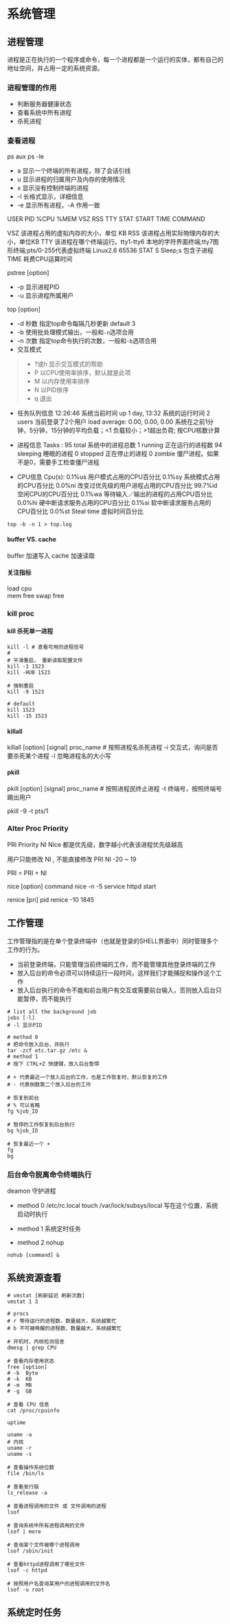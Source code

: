 # 系统管理

## 进程管理

进程是正在执行的一个程序或命令，每一个进程都是一个运行的实体，都有自己的地址空间，并占用一定的系统资源。

### 进程管理的作用
- 判断服务器健康状态
- 查看系统中所有进程
- 杀死进程

### 查看进程

ps aux
ps -le

- a    显示一个终端的所有进程，除了会话引线
- u    显示进程的归属用户及内存的使用情况
- x    显示没有控制终端的进程
- -l   长格式显示，详细信息
- -e   显示所有进程，-A 作用一致

USER PID %CPU %MEM VSZ RSS TTY STAT START TIME COMMAND

VSZ   该进程占用的虚拟内存的大小，单位 KB
RSS   该进程占用实际物理内存的大小，单位KB
TTY   该进程在哪个终端运行。tty1-tty6 本地的字符界面终端;tty7图形终端;pts/0-255代表虚拟终端 Linux2.6 65536
STAT  S Sleep;s 包含子进程
TIME  耗费CPU运算时间

pstree [option]
- -p 显示进程PID
- -u 显示进程所属用户

top [option]
- -d 秒数 指定top命令每隔几秒更新 default 3
- -b 使用批处理模式输出，一般和`-n`选项合用
- -n 次数 指定top命令执行的次数，一般和`-b`选项合用
- 交互模式
> - ?或h 显示交互模式的帮助
> - P 以CPU使用率排序，默认就是此项
> - M 以内存使用率排序
> - N 以PID排序
> - q 退出

- 任务队列信息
12:26:46                             系统当前时间
up 1 day, 13:32                      系统的运行时间
2 users                              当前登录了2个用户
load average: 0.00, 0.00, 0.00       系统在之前1分钟，5分钟，15分钟的平均负载；<1 负载较小；>1超出负荷; 按CPU核数计算

- 进程信息
Tasks : 95 total                     系统中的进程总数
1 running                            正在运行的进程数
94 sleeping                          睡眠的进程
0 stopped                            正在停止的进程
0 zombie                             僵尸进程。如果不是0，需要手工检查僵尸进程

- CPU信息
Cpu(s):  0.1%us                      用户模式占用的CPU百分比
0.1%sy                               系统模式占用的CPU百分比
0.0%ni                               改变过优先级的用户进程占用的CPU百分比
99.7%id                              空闲CPU的CPU百分比
0.1%wa                               等待输入／输出的进程的占用CPU百分比
0.0%hi                               硬中断请求服务占用的CPU百分比
0.1%si                               软中断请求服务占用的CPU百分比
0.0%st                               Steal time 虚拟时间百分比

```shell
top -b -n 1 > top.log
```

#### buffer VS. cache

buffer 加速写入
cache  加速读取


#### 关注指标
load
cpu  
mem free
swap free

### kill proc

#### kill 杀死单一进程

```shell
kill -l # 查看可用的进程信号
#
# 平滑重启， 重新读取配置文件
kill -1 1523
kill -HUB 1523

# 强制重启
kill -9 1523

# default
kill 1523
kill -15 1523
```

#### killall

killall [option] [signal] proc\_name # 按照进程名杀死进程
-i 交互式，询问是否要杀死某个进程
-I 忽略进程名的大小写

#### pkill

pkill [option] [signal] proc\_name # 按照进程民终止进程
-t 终端号，按照终端号踢出用户

pkill -9 -t pts/1

### Alter Proc Priority
PRI Priority
NI Nice
都是优先级，数字越小代表该进程优先级越高

用户只能修改 NI , 不能直接修改 PRI
NI -20 ~ 19

PRI = PRI + NI

nice [option] command
nice -n -5 service httpd start

renice [pri] pid
renice -10 1845

## 工作管理

工作管理指的是在单个登录终端中（也就是登录的SHELL界面中）同时管理多个工作的行为。

- 当前登录终端，只能管理当前终端的工作，而不能管理其他登录终端的工作
- 放入后台的命令必须可以持续运行一段时间，这样我们才能捕捉和操作这个工作
- 放入后台执行的命令不能和前台用户有交互或需要前台输入，否则放入后台只能暂停，而不能执行

```shell
# list all the background job
jobs [-l]
# -l 显示PID

# method 0
# 把命令放入后台，并执行
tar -zcf etc.tar.gz /etc &
# method 1
# 按下 CTRL+Z 快捷键，放入后台暂停

# + 代表最近一个放入后台的工作，也是工作恢复时，默认恢复的工作
# - 代表倒数第二个放入后台的工作

# 恢复到前台
# % 可以省略
fg %job_ID

# 暂停的工作恢复到后台执行
bg %job_ID

# 恢复最近一个 +
fg
bg
```

### 后台命令脱离命令终端执行

deamon 守护进程

- method 0
/etc/rc.local
touch /var/lock/subsys/local
写在这个位置，系统启动时执行

- method 1
系统定时任务

- method 2
nohup

```shell
nohub [command] &
```

## 系统资源查看

```shell
# vmstat [刷新延迟 刷新次数]
vmstat 1 3

# procs
# r 等待运行的进程数，数量越大，系统越繁忙
# b 不可被唤醒的进程数，数量越大，系统越繁忙

# 开机时，内核检测信息
dmesg | grep CPU

# 查看内存使用状态 
free [option]
# -b  Byte
# -k  KB
# -m  MB
# -g  GB

# 查看 CPU 信息
cat /proc/cpuinfo

uptime

uname -a
# 内核
uname -r
uname -s

# 查看操作系统位数
file /bin/ls

# 查看发行版
ls_release -a

# 查看进程调用的文件 或 文件调用的进程
lsof

# 查询系统中所有进程调用的文件
lsof | more

# 查询某个文件被哪个进程调用
lsof /sbin/init

# 查看httpd进程调用了哪些文件
lsof -c httpd

# 按照用户名查询某用户的进程调用的文件名
lsof -u root

```

## 系统定时任务

